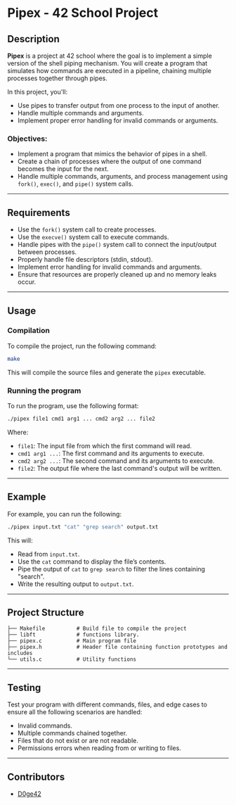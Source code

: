 
# Pipex - 42 School Project

## Description

**Pipex** is a project at 42 school where the goal is to implement a simple version of the shell piping mechanism. You will create a program that simulates how commands are executed in a pipeline, chaining multiple processes together through pipes.

In this project, you'll:
- Use pipes to transfer output from one process to the input of another.
- Handle multiple commands and arguments.
- Implement proper error handling for invalid commands or arguments.

### Objectives:
- Implement a program that mimics the behavior of pipes in a shell.
- Create a chain of processes where the output of one command becomes the input for the next.
- Handle multiple commands, arguments, and process management using `fork()`, `exec()`, and `pipe()` system calls.

---

## Requirements

- Use the `fork()` system call to create processes.
- Use the `execve()` system call to execute commands.
- Handle pipes with the `pipe()` system call to connect the input/output between processes.
- Properly handle file descriptors (stdin, stdout).
- Implement error handling for invalid commands and arguments.
- Ensure that resources are properly cleaned up and no memory leaks occur.

---

## Usage

### Compilation

To compile the project, run the following command:

```bash
make
```

This will compile the source files and generate the `pipex` executable.

### Running the program

To run the program, use the following format:

```bash
./pipex file1 cmd1 arg1 ... cmd2 arg2 ... file2
```

Where:
- `file1`: The input file from which the first command will read.
- `cmd1 arg1 ...`: The first command and its arguments to execute.
- `cmd2 arg2 ...`: The second command and its arguments to execute.
- `file2`: The output file where the last command's output will be written.

---

## Example

For example, you can run the following:

```bash
./pipex input.txt "cat" "grep search" output.txt
```

This will:
- Read from `input.txt`.
- Use the `cat` command to display the file’s contents.
- Pipe the output of `cat` to `grep search` to filter the lines containing "search".
- Write the resulting output to `output.txt`.

---

## Project Structure

```
├── Makefile          # Build file to compile the project
├── libft             # functions library.
├── pipex.c           # Main program file
├── pipex.h           # Header file containing function prototypes and includes
└── utils.c           # Utility functions
```

---

## Testing

Test your program with different commands, files, and edge cases to ensure all the following scenarios are handled:

- Invalid commands.
- Multiple commands chained together.
- Files that do not exist or are not readable.
- Permissions errors when reading from or writing to files.

---

## Contributors

- [D0ge42](https://github.com/D0ge42)
